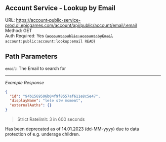 ## Account Service - Lookup by Email

URL: https://account-public-service-prod.ol.epicgames.com/account/api/public/account/email/:email \
Method: GET \
Auth Required: Yes (~~`account:public:account:byEmail`~~ `account:public:account:lookup:email READ`)

## Path Parameters

`email`: The Email to search for

---

_Example Response_

```json
{
  "id": "94b1569506b04f9f8557af611e8c5e47",
  "displayName": "lele stw moment",
  "externalAuths": {}
}
```

> Strict Ratelimit: 3 in 600 seconds

Has been deprecated as of 14.01.2023 (dd-MM-yyyy) due to data protection of e.g. underage children.
